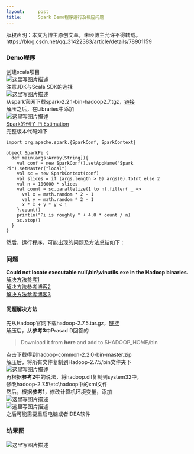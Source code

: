 ```yaml
---
layout:     post
title:      Spark Demo程序运行及相应问题
---
```

<div id="article_content" class="article_content clearfix csdn-tracking-statistics" data-pid="blog" data-mod="popu_307" data-dsm="post">
								<div class="article-copyright">
					版权声明：本文为博主原创文章，未经博主允许不得转载。					https://blog.csdn.net/qq_31422383/article/details/78901159				</div>
								            <div id="content_views" class="markdown_views prism-atom-one-dark">
							<!-- flowchart 箭头图标 勿删 -->
							<svg xmlns="http://www.w3.org/2000/svg" style="display: none;"><path stroke-linecap="round" d="M5,0 0,2.5 5,5z" id="raphael-marker-block" style="-webkit-tap-highlight-color: rgba(0, 0, 0, 0);"></path></svg>
							<h3 id="demo程序">Demo程序</h3>

<p>创建scala项目 <br>
<img src="https://img-blog.csdn.net/20171226125317601?/font/5a6L5L2T/fontsize/400/fill/I0JBQkFCMA==/dissolve/70/gravity/SouthEast" alt="这里写图片描述" title=""> <br>
注意JDK与Scala SDK的选择 <br>
<img src="https://img-blog.csdn.net/20171226125426828?/font/5a6L5L2T/fontsize/400/fill/I0JBQkFCMA==/dissolve/70/gravity/SouthEast" alt="这里写图片描述" title=""> <br>
从spark官网下载spark-2.2.1-bin-hadoop2.7.tgz，<a href="http://spark.apache.org/downloads.html" rel="nofollow">链接</a> <br>
解压之后，在Libraries中添加 <br>
<img src="https://img-blog.csdn.net/20171226130332388?/font/5a6L5L2T/fontsize/400/fill/I0JBQkFCMA==/dissolve/70/gravity/SouthEast" alt="这里写图片描述" title=""> <br>
<a href="http://spark.apache.org/examples.html" rel="nofollow">Spark的例子 Pi Estimation</a> <br>
完整版本代码如下</p>

<pre class="prettyprint"><code class=" hljs scala"><span class="hljs-keyword">import</span> org.apache.spark.{SparkConf, SparkContext}

<span class="hljs-class"><span class="hljs-keyword">object</span> <span class="hljs-title">SparkPi</span> {</span>
  <span class="hljs-keyword">def</span> main(args:Array[String]){
    <span class="hljs-keyword">val</span> conf = <span class="hljs-keyword">new</span> SparkConf().setAppName(<span class="hljs-string">"Spark Pi"</span>).setMaster(<span class="hljs-string">"local"</span>)
    <span class="hljs-keyword">val</span> sc = <span class="hljs-keyword">new</span> SparkContext(conf)
    <span class="hljs-keyword">val</span> slices = <span class="hljs-keyword">if</span> (args.length &gt; <span class="hljs-number">0</span>) args(<span class="hljs-number">0</span>).toInt <span class="hljs-keyword">else</span> <span class="hljs-number">2</span>
    <span class="hljs-keyword">val</span> n = <span class="hljs-number">100000</span> * slices
    <span class="hljs-keyword">val</span> count = sc.parallelize(<span class="hljs-number">1</span> to n).filter{ _ =&gt;
      <span class="hljs-keyword">val</span> x = math.random * <span class="hljs-number">2</span> - <span class="hljs-number">1</span>
      <span class="hljs-keyword">val</span> y = math.random * <span class="hljs-number">2</span> - <span class="hljs-number">1</span>
      x * x + y * y &lt; <span class="hljs-number">1</span>
    }.count()
    println(<span class="hljs-string">"Pi is roughly "</span> + <span class="hljs-number">4.0</span> * count / n)
    sc.stop()
  }
}</code></pre>

<p>然后，运行程序，可能出现的问题及方法总结如下：</p>

<h3 id="问题">问题</h3>

<p><strong>Could not locate executable null\bin\winutils.exe in the Hadoop binaries.</strong> <br>
<a href="http://blog.csdn.net/lanwenbing/article/details/40783335" rel="nofollow" target="_blank">解决方法参考1</a> <br>
<a href="https://www.cnblogs.com/wuxun1997/p/6847950.html" rel="nofollow" target="_blank">解决方法参考博客2</a> <br>
<a href="https://stackoverflow.com/questions/19620642/failed-to-locate-the-winutils-binary-in-the-hadoop-binary-path" rel="nofollow" target="_blank">解决方法参考博客3</a></p>

<h4 id="问题解决方法">问题解决方法</h4>

<p>先从Hadoop官网下载hadoop-2.7.5.tar.gz，<a href="http://mirrors.hust.edu.cn/apache/hadoop/common/" rel="nofollow" target="_blank">链接</a> <br>
解压后，从<strong>参考3</strong>中Prasad D回答的</p>

<blockquote>
  <p>Download it from <strong>here</strong> and add to $HADOOP_HOME/bin</p>
</blockquote>

<p>点击下载得到hadoop-common-2.2.0-bin-master.zip <br>
解压后，将所有文件复制到Hadoop-2.7.5/bin文件夹下 <br>
<img src="https://img-blog.csdn.net/20171226131357147?/font/5a6L5L2T/fontsize/400/fill/I0JBQkFCMA==/dissolve/70/gravity/SouthEast" alt="这里写图片描述" title=""> <br>
再根据<strong>参考2</strong>中的说法，将hadoop.dll复制到system32中， <br>
修改hadoop-2.7.5\etc\hadoop中的xml文件 <br>
然后，根据<strong>参考1</strong>，修改计算机环境变量，添加 <br>
<img src="https://img-blog.csdn.net/20171226131727777?/font/5a6L5L2T/fontsize/400/fill/I0JBQkFCMA==/dissolve/70/gravity/SouthEast" alt="这里写图片描述" title=""> <br>
<img src="https://img-blog.csdn.net/20171226131740291?/font/5a6L5L2T/fontsize/400/fill/I0JBQkFCMA==/dissolve/70/gravity/SouthEast" alt="这里写图片描述" title=""> <br>
之后可能需要重启电脑或者IDEA软件</p>

<h3 id="结果图">结果图</h3>

<p><img src="https://img-blog.csdn.net/20171226132018125?/font/5a6L5L2T/fontsize/400/fill/I0JBQkFCMA==/dissolve/70/gravity/SouthEast" alt="这里写图片描述" title=""></p>            </div>
						<link href="https://csdnimg.cn/release/phoenix/mdeditor/markdown_views-9e5741c4b9.css" rel="stylesheet">
                </div>